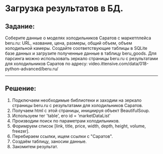 # Загрузка результатов в БД.
## Задание:
Соберите данные о моделях холодильников Саратов с маркетплейса beru.ru: URL, название, цена, размеры, общий объем, объем холодильной камеры.
Создайте соответствующие таблицы в SQLite базе данных и загрузите полученные данные в таблицу beru_goods.
Для парсинга можно использовать зеркало страницы beru.ru с результатами для холодильников Саратов по адресу:
video.ittensive.com/data/018-python-advanced/beru.ru/
___
## Решение:
1) Подключаем необходимые библиотеки и заходим на зеркало страницы beru.ru с результатами для холодильников Саратов.
2) Получаем  html с этой страницы, инициируя объект BeautifulSoup.
3) Используем тег 'table', его id = 'marketDataList'
4) Производим поиск по параметрам холодильников.
5) Форимруем список [link, title, price, width, depth, height, volume, freezer].
6) Перебираем ссылки, ищем ссылки с "Саратов".
7) Создаём таблицу, заносим данные.
8) Закомитем результат.




